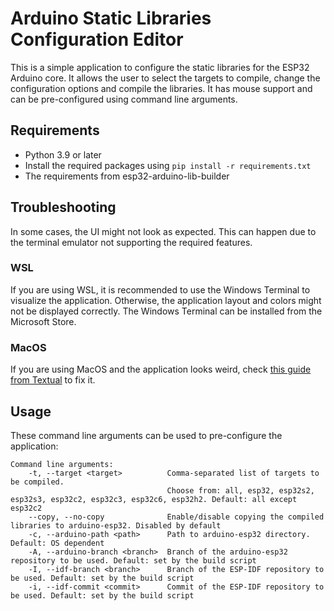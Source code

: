 # Arduino Static Libraries Configuration Editor

This is a simple application to configure the static libraries for the ESP32 Arduino core.
It allows the user to select the targets to compile, change the configuration options and compile the libraries.
It has mouse support and can be pre-configured using command line arguments.

## Requirements
  - Python 3.9 or later
  - Install the required packages using `pip install -r requirements.txt`
  - The requirements from esp32-arduino-lib-builder

## Troubleshooting

In some cases, the UI might not look as expected. This can happen due to the terminal emulator not supporting the required features.

### WSL

If you are using WSL, it is recommended to use the Windows Terminal to visualize the application. Otherwise, the application layout and colors might not be displayed correctly.
The Windows Terminal can be installed from the Microsoft Store.

### MacOS

If you are using MacOS and the application looks weird, check [this guide from Textual](https://textual.textualize.io/FAQ/#why-doesnt-textual-look-good-on-macos) to fix it.

## Usage

These command line arguments can be used to pre-configure the application:

```
Command line arguments:
    -t, --target <target>          Comma-separated list of targets to be compiled.
                                   Choose from: all, esp32, esp32s2, esp32s3, esp32c2, esp32c3, esp32c6, esp32h2. Default: all except esp32c2
    --copy, --no-copy              Enable/disable copying the compiled libraries to arduino-esp32. Disabled by default
    -c, --arduino-path <path>      Path to arduino-esp32 directory. Default: OS dependent
    -A, --arduino-branch <branch>  Branch of the arduino-esp32 repository to be used. Default: set by the build script
    -I, --idf-branch <branch>      Branch of the ESP-IDF repository to be used. Default: set by the build script
    -i, --idf-commit <commit>      Commit of the ESP-IDF repository to be used. Default: set by the build script
```
